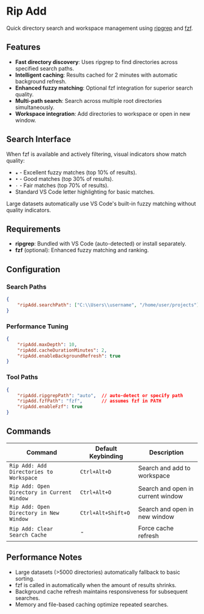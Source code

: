 # Rip Add

Quick directory search and workspace management using [ripgrep](https://github.com/BurntSushi/ripgrep) and [fzf](https://github.com/junegunn/fzf).

## Features

- **Fast directory discovery**: Uses ripgrep to find directories across specified search paths.
- **Intelligent caching**: Results cached for 2 minutes with automatic background refresh.
- **Enhanced fuzzy matching**: Optional fzf integration for superior search quality.
- **Multi-path search**: Search across multiple root directories simultaneously.
- **Workspace integration**: Add directories to workspace or open in new window.

## Search Interface

When fzf is available and actively filtering, visual indicators show match quality:

- `★` - Excellent fuzzy matches (top 10% of results).
- `•` - Good matches (top 30% of results).
- `·` - Fair matches (top 70% of results).
- Standard VS Code letter highlighting for basic matches.

Large datasets automatically use VS Code's built-in fuzzy matching without quality indicators.

## Requirements

- **ripgrep**: Bundled with VS Code (auto-detected) or install separately.
- **fzf** (optional): Enhanced fuzzy matching and ranking.

## Configuration

### Search Paths
```json
{
    "ripAdd.searchPath": ["C:\\Users\\username", "/home/user/projects"]
}
```

### Performance Tuning
```json
{
    "ripAdd.maxDepth": 10,
    "ripAdd.cacheDurationMinutes": 2,
    "ripAdd.enableBackgroundRefresh": true
}
```

### Tool Paths
```json
{
    "ripAdd.ripgrepPath": "auto",  // auto-detect or specify path
    "ripAdd.fzfPath": "fzf",       // assumes fzf in PATH
    "ripAdd.enableFzf": true
}
```

## Commands

| Command | Default Keybinding | Description |
|---------|-------------------|-------------|
| `Rip Add: Add Directories to Workspace` | `Ctrl+Alt+D` | Search and add to workspace |
| `Rip Add: Open Directory in Current Window` | `Ctrl+Alt+O` | Search and open in current window |
| `Rip Add: Open Directory in New Window` | `Ctrl+Alt+Shift+O` | Search and open in new window |
| `Rip Add: Clear Search Cache` | - | Force cache refresh |

## Performance Notes

- Large datasets (>5000 directories) automatically fallback to basic sorting.
- fzf is called in automatically when the amount of results shrinks.
- Background cache refresh maintains responsiveness for subsequent searches.
- Memory and file-based caching optimize repeated searches.